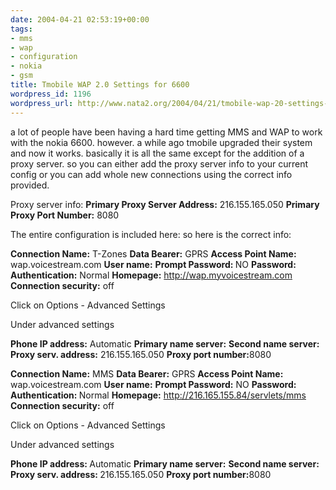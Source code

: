 ```yaml
---
date: 2004-04-21 02:53:19+00:00
tags:
- mms
- wap
- configuration
- nokia
- gsm
title: Tmobile WAP 2.0 Settings for 6600
wordpress_id: 1196
wordpress_url: http://www.nata2.org/2004/04/21/tmobile-wap-20-settings-for-6600-2/
---
```


a lot of people have been having a hard time getting MMS and WAP to work with the nokia 6600. however. a while ago tmobile upgraded their system and now it works. basically it is all the same except for the addition of a proxy server. so you can either add the proxy server info to your current config or you can add whole new connections using the correct info provided.

<!--more-->

Proxy server info:
<strong>Primary Proxy Server Address:</strong> 216.155.165.050
<strong>Primary Proxy Port Number:</strong> 8080

The entire configuration is included here:
so here is the correct info:

<strong>Connection Name:</strong> T-Zones
<strong>Data Bearer:</strong> GPRS
<strong>Access Point Name:</strong> wap.voicestream.com
<strong>User name:</strong>
<strong>Prompt Password: </strong>NO
<strong>Password: </strong>
<strong>Authentication:</strong> Normal
<strong>Homepage:</strong> http://wap.myvoicestream.com
<strong>Connection security:</strong> off

Click on Options - Advanced Settings

Under advanced settings

<strong>Phone IP address:</strong> Automatic
<strong>Primary name server:</strong>
<strong>Second name server:</strong>
<strong>Proxy serv. address:</strong> 216.155.165.050
<strong>Proxy port number:</strong>8080

<strong>Connection Name:</strong> MMS
<strong>Data Bearer:</strong> GPRS
<strong>Access Point Name: </strong>wap.voicestream.com
<strong>User name:</strong>
<strong>Prompt Password:</strong> NO
<strong>Password: </strong>
<strong>Authentication: </strong>Normal
<strong>Homepage:</strong> http://216.165.155.84/servlets/mms
<strong>Connection security:</strong> off

Click on Options - Advanced Settings

Under advanced settings

<strong>Phone IP address: </strong>Automatic
<strong>Primary name server:</strong>
<strong>Second name server:</strong>
<strong>Proxy serv. address: </strong>216.155.165.050
<strong>Proxy port number:</strong>8080